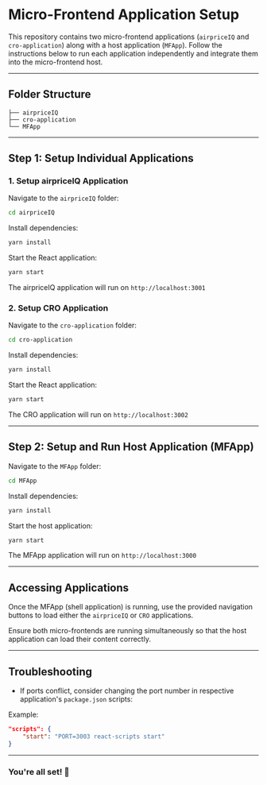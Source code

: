 # Micro-Frontend Application Setup

This repository contains two micro-frontend applications (`airpriceIQ` and `cro-application`) along with a host application (`MFApp`). Follow the instructions below to run each application independently and integrate them into the micro-frontend host.

---

## Folder Structure

```
├── airpriceIQ
├── cro-application
└── MFApp
```

---

## Step 1: Setup Individual Applications

### 1. Setup airpriceIQ Application

Navigate to the `airpriceIQ` folder:

```bash
cd airpriceIQ
```

Install dependencies:

```bash
yarn install
```

Start the React application:

```bash
yarn start
```

The airpriceIQ application will run on `http://localhost:3001`

### 2. Setup CRO Application

Navigate to the `cro-application` folder:

```bash
cd cro-application
```

Install dependencies:

```bash
yarn install
```

Start the React application:

```bash
yarn start
```

The CRO application will run on `http://localhost:3002`

---

## Step 2: Setup and Run Host Application (MFApp)

Navigate to the `MFApp` folder:

```bash
cd MFApp
```

Install dependencies:

```bash
yarn install
```

Start the host application:

```bash
yarn start
```

The MFApp application will run on `http://localhost:3000`

---

## Accessing Applications

Once the MFApp (shell application) is running, use the provided navigation buttons to load either the `airpriceIQ` or `CRO` applications.

Ensure both micro-frontends are running simultaneously so that the host application can load their content correctly.

---

## Troubleshooting

- If ports conflict, consider changing the port number in respective application's `package.json` scripts:

Example:

```json
"scripts": {
    "start": "PORT=3003 react-scripts start"
}
```

---

### You're all set! 🎉
